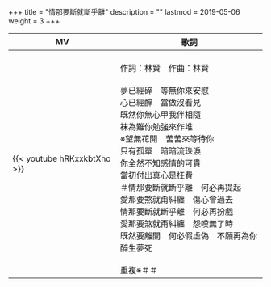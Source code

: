 +++
title = "情那要斷就斷乎離"
description = ""
lastmod = 2019-05-06
weight = 3
+++

MV  | 歌詞  
--------------|-------
{{< youtube hRKxxkbtXho >}}|<br/>作詞：林賢　作曲：林賢<br/><br/>夢已經碎　等無你來安慰<br/>心已經醉　當做沒看見<br/>既然你無心甲我伴相隨<br/>袜為難你勉強來作堆<br/>※望無花開　苦苦來等待你<br/>只有孤單　暗暗流珠淚<br/>你全然不知感情的可貴<br/>當初付出真心是枉費<br/>＃情那要斷就斷乎離　何必再提起<br/>愛那要煞就甭糾纏　傷心會過去<br/>情那要斷就斷乎離　何必再扮戲<br/>愛那要煞就甭糾纏　怨嘆無了時<br/>既然要離開　何必假虛偽　不願再為你醉生夢死<br/><br/>重複※＃＃


